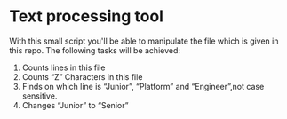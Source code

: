 # Text processing tool
With this small script you'll be able to manipulate the file which is given in this repo.
The following tasks will be achieved: 

1. Counts lines in this file
2. Counts “Z” Characters in this file
3. Finds on which line is “Junior”, “Platform” and “Engineer”,not case
sensitive.
4. Changes “Junior” to “Senior”
